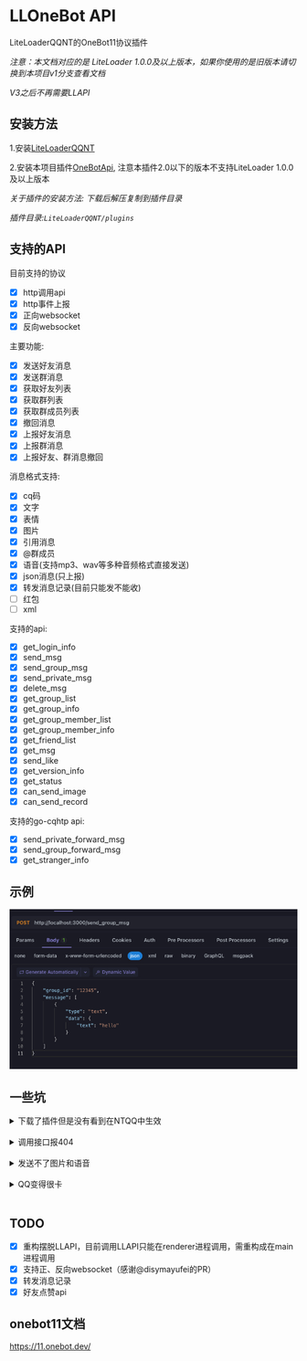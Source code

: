 # LLOneBot API

LiteLoaderQQNT的OneBot11协议插件

*注意：本文档对应的是 LiteLoader 1.0.0及以上版本，如果你使用的是旧版本请切换到本项目v1分支查看文档*

*V3之后不再需要LLAPI*

## 安装方法

1.安装[LiteLoaderQQNT](https://liteloaderqqnt.github.io/guide/install.html)

2.安装本项目插件[OneBotApi](https://github.com/linyuchen/LiteLoaderQQNT-OneBotApi/releases/), 注意本插件2.0以下的版本不支持LiteLoader 1.0.0及以上版本

*关于插件的安装方法: 下载后解压复制到插件目录*

*插件目录:`LiteLoaderQQNT/plugins`*

## 支持的API

目前支持的协议
- [x] http调用api
- [x] http事件上报
- [x] 正向websocket
- [x] 反向websocket

主要功能:
- [x] 发送好友消息
- [x] 发送群消息
- [x] 获取好友列表
- [x] 获取群列表
- [x] 获取群成员列表
- [x] 撤回消息
- [x] 上报好友消息
- [x] 上报群消息
- [x] 上报好友、群消息撤回

消息格式支持:
- [x] cq码
- [x] 文字
- [x] 表情
- [x] 图片
- [x] 引用消息
- [x] @群成员
- [x] 语音(支持mp3、wav等多种音频格式直接发送)
- [x] json消息(只上报)
- [x] 转发消息记录(目前只能发不能收)
- [ ] 红包
- [ ] xml

支持的api:
- [x] get_login_info
- [x] send_msg
- [x] send_group_msg
- [x] send_private_msg
- [x] delete_msg
- [x] get_group_list
- [x] get_group_info
- [x] get_group_member_list
- [x] get_group_member_info
- [x] get_friend_list
- [x] get_msg
- [x] send_like
- [x] get_version_info
- [x] get_status
- [x] can_send_image
- [x] can_send_record

支持的go-cqhtp api:
- [x] send_private_forward_msg
- [x] send_group_forward_msg
- [x] get_stranger_info

## 示例

![](doc/image/example.jpg)

## 一些坑

<details>
    <summary>下载了插件但是没有看到在NTQQ中生效</summary>
<br/>
    检查是否下载的是插件release的版本，如果是源码的话需要自行编译。依然不生效请查阅<a href="https://liteloaderqqnt.github.io/guide/plugins.html">LiteLoaderQQNT的文档</a>
</details>
<br/>

<details>
    <summary>调用接口报404</summary>
<br/>
    目前没有支持全部的onebot规范接口，请检查是否调用了不支持的接口
</details>
<br/>

<details>
    <summary>发送不了图片和语音</summary>
<br/>
    检查当前操作用户是否有LiteLoaderQQNT/data/LLOneBot的写入权限，如Windows把QQ上安装到C盘有可能会出现无权限导致发送失败
</details>
<br/>

<details>
    <summary>QQ变得很卡</summary>
<br/>
    这是你的群特别多导致的，因为启动后会批量获取群成员列表，获取完之后就正常了
</details>
<br/>


## TODO
- [x] 重构摆脱LLAPI，目前调用LLAPI只能在renderer进程调用，需重构成在main进程调用
- [x] 支持正、反向websocket（感谢@disymayufei的PR）
- [x] 转发消息记录 
- [x] 好友点赞api

## onebot11文档
<https://11.onebot.dev/>
